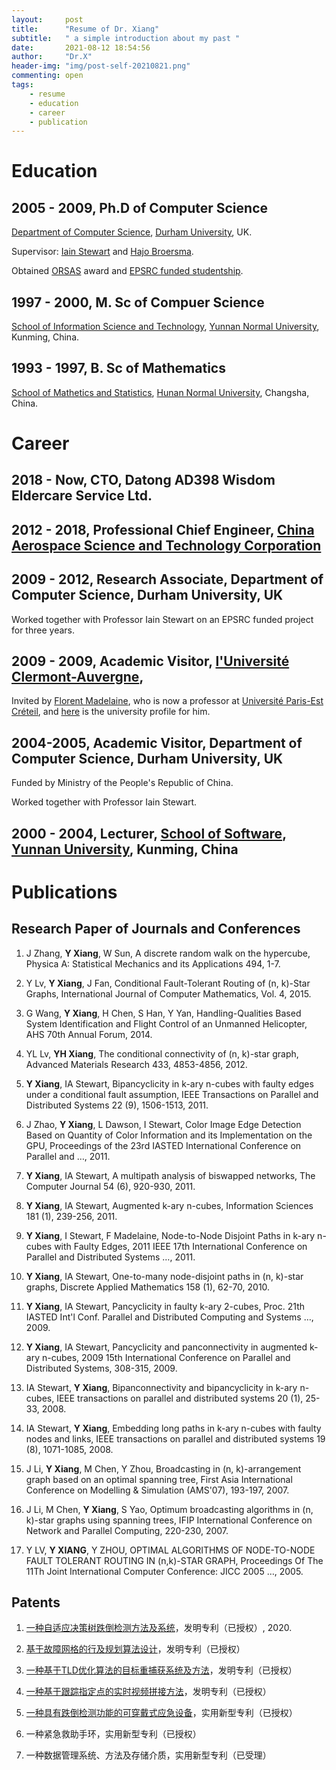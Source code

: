 ```yaml
---
layout:     post
title:      "Resume of Dr. Xiang"
subtitle:   " a simple introduction about my past "
date:       2021-08-12 18:54:56
author:     "Dr.X"
header-img: "img/post-self-20210821.png"
commenting: open
tags:
    - resume
    - education
    - career
    - publication
---
```


<h1> Education </h1>

## 2005 - 2009, Ph.D of Computer Science
[Department of Computer Science](https://www.durham.ac.uk/departments/academic/computer-science/), [Durham University](https://www.durham.ac.uk/), UK.

Supervisor: [Iain Stewart](https://iastewart.webspace.durham.ac.uk/) and [Hajo Broersma](https://wwwhome.ewi.utwente.nl/~broersmahj/).

Obtained [ORSAS](https://www.european-funding-guide.eu/scholarship/12907-overseas-research-studentships) award and [EPSRC funded studentship](https://epsrc.ukri.org/skills/students/).


## 1997 - 2000, M. Sc of Compuer Science
[School of Information Science and Technology](https://cic.ynnu.edu.cn/), [Yunnan Normal University](https://www.ynnu.edu.cn/index.htm), Kunming, China.

## 1993 - 1997, B. Sc of Mathematics
[School of Mathetics and Statistics](https://mc.hunnu.edu.cn/index.htm), [Hunan Normal University](https://www.hunnu.edu.cn/), Changsha, China.

# Career

## 2018 - Now, CTO, Datong AD398 Wisdom Eldercare Service Ltd.

## 2012 - 2018, Professional Chief Engineer, [China Aerospace Science and Technology Corporation](http://www.spacechina.com/n25/index.html)

## 2009 - 2012, Research Associate, Department of Computer Science, Durham University, UK

Worked together with Professor Iain Stewart on an EPSRC funded project for three years.

## 2009 - 2009, Academic Visitor, [l'Université Clermont-Auvergne](https://www.uca.fr/), 

Invited by [Florent Madelaine](https://www.researchgate.net/profile/Florent-Madelaine), who is now a professor at [Université Paris-Est Créteil](https://www.u-pec.fr/), and [here](https://www.lacl.fr/fmadelaine/) is the university profile for him.

## 2004-2005, Academic Visitor, Department of Computer Science, Durham University, UK

Funded by Ministry of the People's Republic of China.

Worked together with Professor Iain Stewart.

## 2000 - 2004, Lecturer, [School of Software](http://www.sei.ynu.edu.cn/), [Yunnan University](http://www.ynu.edu.cn/index.htm), Kunming, China

# Publications

## Research Paper of Journals and Conferences

1. J Zhang, **Y Xiang**, W Sun, A discrete random walk on the hypercube, Physica A: Statistical Mechanics and its Applications 494, 1-7.

2. Y Lv, **Y Xiang**, J Fan, Conditional Fault-Tolerant Routing of (n, k)-Star Graphs, International Journal of Computer Mathematics, Vol. 4, 2015.

3. G Wang, **Y Xiang**, H Chen, S Han, Y Yan, Handling-Qualities Based System Identification and Flight Control of an Unmanned Helicopter, AHS 70th Annual Forum, 2014.

4. YL Lv, **YH Xiang**, The conditional connectivity of (n, k)-star graph, Advanced Materials Research 433, 4853-4856, 2012.

5. **Y Xiang**, IA Stewart, Bipancyclicity in k-ary n-cubes with faulty edges under a conditional fault assumption, IEEE Transactions on Parallel and Distributed Systems 22 (9), 1506-1513, 2011.

6. J Zhao, **Y Xiang**, L Dawson, I Stewart, Color Image Edge Detection Based on Quantity of Color Information and its Implementation on the GPU, Proceedings of the 23rd IASTED International Conference on Parallel and …, 2011.

7. **Y Xiang**, IA Stewart, A multipath analysis of biswapped networks, The Computer Journal 54 (6), 920-930, 2011.

8. **Y Xiang**, IA Stewart, Augmented k-ary n-cubes, Information Sciences 181 (1), 239-256, 2011.

9. **Y Xiang**, I Stewart, F Madelaine, Node-to-Node Disjoint Paths in k-ary n-cubes with Faulty Edges, 2011 IEEE 17th International Conference on Parallel and Distributed Systems …, 2011.

10. **Y Xiang**, IA Stewart, One-to-many node-disjoint paths in (n, k)-star graphs, Discrete Applied Mathematics 158 (1), 62-70, 2010. 

11. **Y Xiang**, IA Stewart, Pancyclicity in faulty k-ary 2-cubes, Proc. 21th IASTED Int'l Conf. Parallel and Distributed Computing and Systems …, 2009.

12. **Y Xiang**, IA Stewart, Pancyclicity and panconnectivity in augmented k-ary n-cubes, 2009 15th International Conference on Parallel and Distributed Systems, 308-315, 2009.

13. IA Stewart, **Y Xiang**, Bipanconnectivity and bipancyclicity in k-ary n-cubes, IEEE transactions on parallel and distributed systems 20 (1), 25-33, 2008.

14. IA Stewart, **Y Xiang**, Embedding long paths in k-ary n-cubes with faulty nodes and links, IEEE transactions on parallel and distributed systems 19 (8), 1071-1085, 2008.

15. J Li, **Y Xiang**, M Chen, Y Zhou, Broadcasting in (n, k)-arrangement graph based on an optimal spanning tree, First Asia International Conference on Modelling & Simulation (AMS'07), 193-197, 2007.

16. J Li, M Chen, **Y Xiang**, S Yao, Optimum broadcasting algorithms in (n, k)-star graphs using spanning trees, IFIP International Conference on Network and Parallel Computing, 220-230, 2007.

17. Y LV, **Y XIANG**, Y ZHOU, OPTIMAL ALGORITHMS OF NODE-TO-NODE FAULT TOLERANT ROUTING IN (n,k)-STAR GRAPH, Proceedings Of The 11Th Joint International Computer Conference: JICC 2005 …, 2005.

## Patents

1. [一种自适应决策树跌倒检测方法及系统](https://wenku.baidu.com/view/bb842f9528f90242a8956bec0975f46526d3a712.html)，发明专利（已授权）, 2020.

2. [基于故障网格的行及规划算法设计](https://xueshu.baidu.com/usercenter/paper/show?paperid=1x5x0er0k8220m10tm2m0js0c4711447&site=xueshu_se)，发明专利（已授权）
   
3. [一种基于TLD优化算法的目标重捕获系统及方法](https://xueshu.baidu.com/usercenter/paper/show?paperid=1a2h0jq0954k0am06e3y0et0tf575417&site=xueshu_se)，发明专利（已授权）
   
4. [一种基于跟踪指定点的实时视频拼接方法](https://wenku.baidu.com/view/3352a8d46cdb6f1aff00bed5b9f3f90f77c64d77.html)，发明专利（已授权）

5. [一种具有跌倒检测功能的可穿戴式应急设备](https://xueshu.baidu.com/usercenter/paper/show?paperid=156t0gx0qm610jc05c3u0g109p622641&site=xueshu_se)，实用新型专利（已授权）

6. 一种紧急救助手环，实用新型专利（已授权）
7. 一种数据管理系统、方法及存储介质，实用新型专利（已受理）

